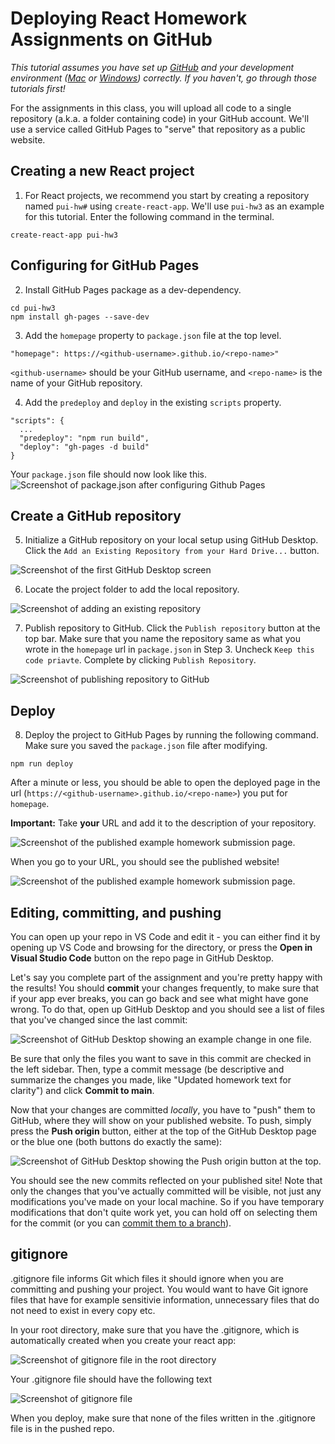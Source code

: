# Deploying React Homework Assignments on GitHub

_This tutorial assumes you have set up [GitHub](./GithubSetup.md) and your development environment ([Mac](./DeveloperEnvironment--Mac.md) or [Windows](./DeveloperEnvironment--Win.md)) correctly. If you haven't, go through those tutorials first!_

For the assignments in this class, you will upload all code to a single repository (a.k.a. a folder containing code) in your GitHub account. We'll use a service called GitHub Pages to "serve" that repository as a public website.

## Creating a new React project

1. For React projects, we recommend you start by creating a repository named `pui-hw#` using `create-react-app`. We'll use `pui-hw3` as an example for this tutorial.
Enter the following command in the terminal. 

```
create-react-app pui-hw3
```

## Configuring for GitHub Pages

2. Install GitHub Pages package as a dev-dependency.

```
cd pui-hw3
npm install gh-pages --save-dev
```

3. Add the `homepage` property to `package.json` file at the top level.

```
"homepage": https://<github-username>.github.io/<repo-name>"
```
`<github-username>` should be your GitHub username, and `<repo-name>` is the name of your GitHub repository.

4. Add the `predeploy` and `deploy` in the existing `scripts` property.
```
"scripts": {
  ...
  "predeploy": "npm run build",
  "deploy": "gh-pages -d build"
}
```

Your `package.json` file should now look like this.
![Screenshot of package.json after configuring Github Pages](./assets/react-packagejson.png)


## Create a GitHub repository

5. Initialize a GitHub repository on your local setup using GitHub Desktop. Click the `Add an Existing Repository from your Hard Drive...` button.

![Screenshot of the first GitHub Desktop screen](./assets/react-github-desktop.png)


6. Locate the project folder to add the local repository.

![Screenshot of adding an existing repository](./assets/react-github-localrepo.png)


7. Publish repository to GitHub. Click the `Publish repository` button at the top bar. Make sure that you name the repository same as what you wrote in the `homepage` url in `package.json` in Step 3. Uncheck `Keep this code priavte`. Complete by clicking `Publish Repository`.

![Screenshot of publishing repository to GitHub](./assets/react-github-publish.png)


## Deploy

8. Deploy the project to GitHub Pages by running the following command. Make sure you saved the `package.json` file after modifying. 
```
npm run deploy
```

After a minute or less, you should be able to open the deployed page in the url (`https://<github-username>.github.io/<repo-name>`) you put for `homepage`.


**Important:** Take **your** URL and add it to the description of your repository. 

![Screenshot of the published example homework submission page.](./assets/react-github-pages-url.png)


When you go to your URL, you should see the published website!

![Screenshot of the published example homework submission page.](./assets/react-github-pages-success.png)

## Editing, committing, and pushing

You can open up your repo in VS Code and edit it - you can either find it by opening up VS Code and browsing for the directory, or press the **Open in Visual Studio Code** button on the repo page in GitHub Desktop.

Let's say you complete part of the assignment and you're pretty happy with the results! You should **commit** your changes frequently, to make sure that if your app ever breaks, you can go back and see what might have gone wrong. To do that, open up GitHub Desktop and you should see a list of files that you've changed since the last commit:

![Screenshot of GitHub Desktop showing an example change in one file.](./assets/react-github-desktop-changes.png)

Be sure that only the files you want to save in this commit are checked in the left sidebar. Then, type a commit message (be descriptive and summarize the changes you made, like "Updated homework text for clarity") and click **Commit to main**.

Now that your changes are committed _locally_, you have to "push" them to GitHub, where they will show on your published website. To push, simply press the **Push origin** button, either at the top of the GitHub Desktop page or the blue one (both buttons do exactly the same):

![Screenshot of GitHub Desktop showing the Push origin button at the top.](./assets/react-github-desktop-push.png)

You should see the new commits reflected on your published site! Note that only the changes that you've actually committed will be visible, not just any modifications you've made on your local machine. So if you have temporary modifications that don't quite work yet, you can hold off on selecting them for the commit (or you can [commit them to a branch](https://medium.com/@zandra.harner/github-branching-and-merging-using-github-desktop-ba4f7d59fdb9)).

## gitignore 

.gitignore file informs Git which files it should ignore when you are committing and pushing your project. You would want to have Git ignore files that have for example sensitivie information, unnecessary files that do not need to exist in every copy etc. 

In your root directory, make sure that you have the  .gitignore, which is automatically created when you create your react app: 

![Screenshot of gitignore file in the root directory](./assets/react-github-gitignore.png)

Your .gitignore file should have the following text  

![Screenshot of gitignore file ](./assets/react-github-gitignore_content.png)

When you deploy, make sure that none of the files written in the .gitignore file is in the pushed repo. 

